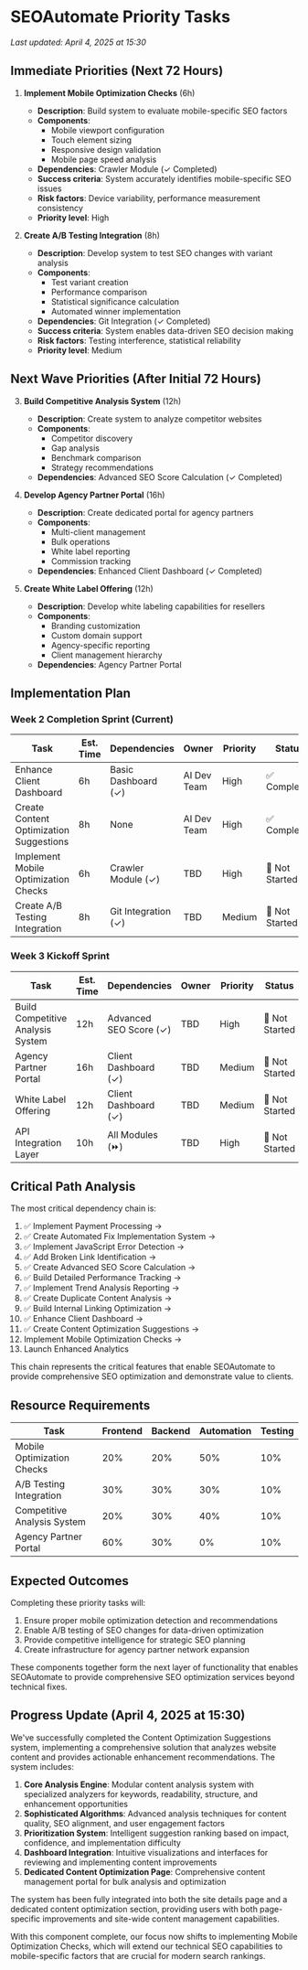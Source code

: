 # SEOAutomate Priority Tasks

*Last updated: April 4, 2025 at 15:30*

## Immediate Priorities (Next 72 Hours)

1. **Implement Mobile Optimization Checks** (6h)
   - **Description**: Build system to evaluate mobile-specific SEO factors
   - **Components**:
     - Mobile viewport configuration
     - Touch element sizing
     - Responsive design validation
     - Mobile page speed analysis
   - **Dependencies**: Crawler Module (✓ Completed)
   - **Success criteria**: System accurately identifies mobile-specific SEO issues
   - **Risk factors**: Device variability, performance measurement consistency
   - **Priority level**: High

2. **Create A/B Testing Integration** (8h)
   - **Description**: Develop system to test SEO changes with variant analysis
   - **Components**:
     - Test variant creation
     - Performance comparison
     - Statistical significance calculation
     - Automated winner implementation
   - **Dependencies**: Git Integration (✓ Completed)
   - **Success criteria**: System enables data-driven SEO decision making
   - **Risk factors**: Testing interference, statistical reliability
   - **Priority level**: Medium

## Next Wave Priorities (After Initial 72 Hours)

3. **Build Competitive Analysis System** (12h)
   - **Description**: Create system to analyze competitor websites
   - **Components**:
     - Competitor discovery
     - Gap analysis
     - Benchmark comparison
     - Strategy recommendations
   - **Dependencies**: Advanced SEO Score Calculation (✓ Completed)

4. **Develop Agency Partner Portal** (16h)
   - **Description**: Create dedicated portal for agency partners
   - **Components**:
     - Multi-client management
     - Bulk operations
     - White label reporting
     - Commission tracking
   - **Dependencies**: Enhanced Client Dashboard (✓ Completed)

5. **Create White Label Offering** (12h)
   - **Description**: Develop white labeling capabilities for resellers
   - **Components**:
     - Branding customization
     - Custom domain support
     - Agency-specific reporting
     - Client management hierarchy
   - **Dependencies**: Agency Partner Portal

## Implementation Plan

### Week 2 Completion Sprint (Current)
| Task | Est. Time | Dependencies | Owner | Priority | Status |
|------|-----------|--------------|-------|----------|--------|
| Enhance Client Dashboard | 6h | Basic Dashboard (✓) | AI Dev Team | High | ✅ Completed |
| Create Content Optimization Suggestions | 8h | None | AI Dev Team | High | ✅ Completed |
| Implement Mobile Optimization Checks | 6h | Crawler Module (✓) | TBD | High | 🔲 Not Started |
| Create A/B Testing Integration | 8h | Git Integration (✓) | TBD | Medium | 🔲 Not Started |

### Week 3 Kickoff Sprint
| Task | Est. Time | Dependencies | Owner | Priority | Status |
|------|-----------|--------------|-------|----------|--------|
| Build Competitive Analysis System | 12h | Advanced SEO Score (✓) | TBD | High | 🔲 Not Started |
| Agency Partner Portal | 16h | Client Dashboard (✓) | TBD | Medium | 🔲 Not Started |
| White Label Offering | 12h | Client Dashboard (✓) | TBD | Medium | 🔲 Not Started |
| API Integration Layer | 10h | All Modules (⏩) | TBD | High | 🔲 Not Started |

## Critical Path Analysis

The most critical dependency chain is:
1. ✅ Implement Payment Processing → 
2. ✅ Create Automated Fix Implementation System → 
3. ✅ Implement JavaScript Error Detection →
4. ✅ Add Broken Link Identification →
5. ✅ Create Advanced SEO Score Calculation →
6. ✅ Build Detailed Performance Tracking →
7. ✅ Implement Trend Analysis Reporting →
8. ✅ Create Duplicate Content Analysis →
9. ✅ Build Internal Linking Optimization →
10. ✅ Enhance Client Dashboard →
11. ✅ Create Content Optimization Suggestions →
12. Implement Mobile Optimization Checks →
13. Launch Enhanced Analytics

This chain represents the critical features that enable SEOAutomate to provide comprehensive SEO optimization and demonstrate value to clients.

## Resource Requirements

| Task | Frontend | Backend | Automation | Testing |
|------|----------|---------|------------|---------|
| Mobile Optimization Checks | 20% | 20% | 50% | 10% |
| A/B Testing Integration | 30% | 30% | 30% | 10% |
| Competitive Analysis System | 20% | 30% | 40% | 10% |
| Agency Partner Portal | 60% | 30% | 0% | 10% |

## Expected Outcomes

Completing these priority tasks will:

1. Ensure proper mobile optimization detection and recommendations
2. Enable A/B testing of SEO changes for data-driven optimization
3. Provide competitive intelligence for strategic SEO planning
4. Create infrastructure for agency partner network expansion

These components together form the next layer of functionality that enables SEOAutomate to provide comprehensive SEO optimization services beyond technical fixes.

## Progress Update (April 4, 2025 at 15:30)

We've successfully completed the Content Optimization Suggestions system, implementing a comprehensive solution that analyzes website content and provides actionable enhancement recommendations. The system includes:

1. **Core Analysis Engine**: Modular content analysis system with specialized analyzers for keywords, readability, structure, and enhancement opportunities
2. **Sophisticated Algorithms**: Advanced analysis techniques for content quality, SEO alignment, and user engagement factors
3. **Prioritization System**: Intelligent suggestion ranking based on impact, confidence, and implementation difficulty
4. **Dashboard Integration**: Intuitive visualizations and interfaces for reviewing and implementing content improvements
5. **Dedicated Content Optimization Page**: Comprehensive content management portal for bulk analysis and optimization

The system has been fully integrated into both the site details page and a dedicated content optimization section, providing users with both page-specific improvements and site-wide content management capabilities.

With this component complete, our focus now shifts to implementing Mobile Optimization Checks, which will extend our technical SEO capabilities to mobile-specific factors that are crucial for modern search rankings.
